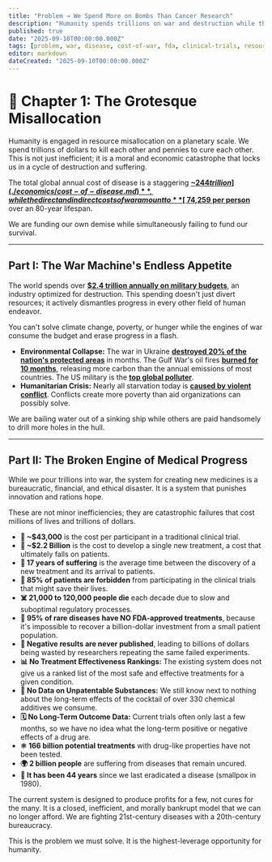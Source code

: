 ```yaml
---
title: "Problem → We Spend More on Bombs Than Cancer Research"
description: "Humanity spends trillions on war and destruction while the systems meant to cure disease are slow, expensive, and exclusionary. This is the core problem we must solve."
published: true
date: "2025-09-10T00:00:00.000Z"
tags: [problem, war, disease, cost-of-war, fda, clinical-trials, resource-allocation]
editor: markdown
dateCreated: "2025-09-10T00:00:00.000Z"
---
```


# 📖 Chapter 1: The Grotesque Misallocation

Humanity is engaged in resource misallocation on a planetary scale. We spend trillions of dollars to kill each other and pennies to cure each other. This is not just inefficient; it is a moral and economic catastrophe that locks us in a cycle of destruction and suffering.

The total global annual cost of disease is a staggering **[~$244 trillion](./economics/cost-of-disease.md)**, while the direct and indirect costs of war amount to **[~$74,259 per person](./reference/costs-of-war.md)** over an 80-year lifespan.

We are funding our own demise while simultaneously failing to fund our survival.

---

## Part I: The War Machine's Endless Appetite

The world spends over **[$2.4 trillion annually on military budgets](https://www.sipri.org/media/press-release/2024/world-military-expenditure-surges-amid-war-rising-tensions-and-insecurity)**, an industry optimized for destruction. This spending doesn't just divert resources; it actively dismantles progress in every other field of human endeavor.

You can't solve climate change, poverty, or hunger while the engines of war consume the budget and erase progress in a flash.

- **Environmental Collapse:** The war in Ukraine **[destroyed 20% of the nation's protected areas](https://www.unep.org/news-and-stories/story/ukraine-assessing-environmental-damage-war)** in months. The Gulf War's oil fires **[burned for 10 months](https://www.britannica.com/event/Persian-Gulf-War/Environmental-consequences)**, releasing more carbon than the annual emissions of most countries. The US military is the **[top global polluter](https://earth.org/military-pollution/)**.
- **Humanitarian Crisis:** Nearly all starvation today is **[caused by violent conflict](https://www.wfp.org/conflict-and-hunger)**. Conflicts create more poverty than aid organizations can possibly solve.

We are bailing water out of a sinking ship while others are paid handsomely to drill more holes in the hull.

---

## Part II: The Broken Engine of Medical Progress

While we pour trillions into war, the system for creating new medicines is a bureaucratic, financial, and ethical disaster. It is a system that punishes innovation and rations hope.

These are not minor inefficiencies; they are catastrophic failures that cost millions of lives and trillions of dollars.

- **💸 ~$43,000** is the cost per participant in a traditional clinical trial.
- **💸 ~$2.2 Billion** is the cost to develop a single new treatment, a cost that ultimately falls on patients.
- **🐢 17 years of suffering** is the average time between the discovery of a new treatment and its arrival to patients.
- **🚫 85% of patients are forbidden** from participating in the clinical trials that might save their lives.
- **☠️ 21,000 to 120,000 people die** each decade due to slow and suboptimal regulatory processes.
- **💊 95% of rare diseases have NO FDA-approved treatments**, because it's impossible to recover a billion-dollar investment from a small patient population.
- **🙈 Negative results are never published**, leading to billions of dollars being wasted by researchers repeating the same failed experiments.
- **📊 No Treatment Effectiveness Rankings:** The existing system does not give us a ranked list of the most safe and effective treatments for a given condition.
- **🥫 No Data on Unpatentable Substances:** We still know next to nothing about the long-term effects of the cocktail of over 330 chemical additives we consume.
- **🗓️ No Long-Term Outcome Data:** Current trials often only last a few months, so we have no idea what the long-term positive or negative effects of a drug are.
- **⚛️ 166 billion potential treatments** with drug-like properties have not been tested.
- **🌍 2 billion people** are suffering from diseases that remain uncured.
- **🧫 It has been 44 years** since we last eradicated a disease (smallpox in 1980).

The current system is designed to produce profits for a few, not cures for the many. It is a closed, inefficient, and morally bankrupt model that we can no longer afford. We are fighting 21st-century diseases with a 20th-century bureaucracy.

This is the problem we must solve. It is the highest-leverage opportunity for humanity.
